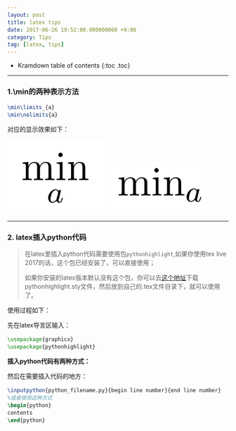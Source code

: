 ```yaml
---
layout: post
title: latex tips
date: 2017-06-26 19:52:00.000000000 +9:00
category: Tips
tag: [latex, tips]
---
```


* Kramdown table of contents
{:toc .toc}
---

### **1.\min的两种表示方法**

```latex
\min\limits_{a}
\min\nolimits{a}
```
对应的显示效果如下：

![\min\limits_{a}](/assets/blog_images/latex_min_1.png)
![\min\nolimits{a}](/assets/blog_images/latex_min_2.png)

---

### **2. latex插入python代码**

> 在latex里插入python代码需要使用包`pythonhighlight`,如果你使用tex live 2017的话，这个包已经安装了，可以直接使用；
> 
> 如果你安装的latex版本默认没有这个包，你可以去[这个地址](https://github.com/olivierverdier/python-latex-highlighting)下载pythonhighlight.sty文件，然后放到自己的.tex文件目录下，就可以使用了。

使用过程如下：

先在latex导言区输入：

```latex
\usepackage{graphicx}
\usepackage{pythonhighlight}
```
**插入python代码有两种方式：**

然后在需要插入代码的地方：

```latex
\inputpython{python_filename.py}{begin line number}{end line number}
%或者使用这种方式
\begin{python}
contents
\end{python}
```


